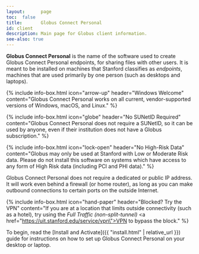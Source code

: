 ```yaml
---
layout:      page
toc:  false
title:       Globus Connect Personal
id: client
description: Main page for Globus client information.
see-also: true
---
```



**Globus Connect Personal** is the name of the software used to create Globus
Connect Personal endpoints, for sharing files with other users.  It is meant to
be installed on machines that Stanford classifies as _endpoints_,
machines that are used primarily by one person (such as desktops and laptops).

{% include info-box.html
   icon="arrow-up"
   header="Windows Welcome"
   content="Globus Connect Personal works on all current, vendor-supported versions of Windows, macOS, and Linux."
%}

{% include info-box.html
   icon="globe"
   header="No SUNetID Required"
   content="Globus Connect Personal does not require a SUNetID, so it can be used by anyone, even if their institution does not have a Globus subscription."
%}

{% include info-box.html
   icon="lock-open"
   header="No High-Risk Data"
   content="Globus may only be used at Stanford with Low or Moderate Risk data.  Please do not install this software on systems which have access to any form of High Risk data (including PCI and PHI data)."
%}

Globus Connect Personal does not require a dedicated or public IP address.  It
will work even behind a firewall (or home router), as long as you can make
outbound connections to certain ports on the outside Internet.

{% include info-box.html
   icon="hand-paper"
   header="Blocked?  Try the VPN"
   content="If you are at a location that limits outside connectivity (such as a hotel), try using the <em>Full Traffic (non-split-tunnel)</em> <a href=\"https://uit.stanford.edu/service/vpn\">VPN</a> to bypass the block." %}

To begin, read the [Install and Activate]({{ "install.html" |
relative_url }}) guide for instructions on how to set up Globus Connect
Personal on your desktop or laptop.




